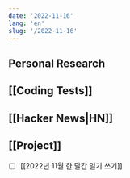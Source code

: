 ```yaml
---
date: '2022-11-16'
lang: 'en'
slug: '/2022-11-16'
---
```


## Personal Research

## [[Coding Tests]]

## [[Hacker News|HN]]

## [[Project]]

- [ ] [[2022년 11월 한 달간 일기 쓰기]]
